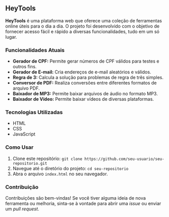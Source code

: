 ## HeyTools

**HeyTools** é uma plataforma web que oferece uma coleção de ferramentas online úteis para o dia a dia. O projeto foi desenvolvido com o objetivo de fornecer acesso fácil e rápido a diversas funcionalidades, tudo em um só lugar.

### Funcionalidades Atuais

* **Gerador de CPF:** Permite gerar números de CPF válidos para testes e outros fins.
* **Gerador de E-mail:** Cria endereços de e-mail aleatórios e válidos.
* **Regra de 3:** Calcula a solução para problemas de regra de três simples.
* **Conversor de PDF:** Realiza conversões entre diferentes formatos de arquivo PDF.
* **Baixador de MP3:** Permite baixar arquivos de áudio no formato MP3.
* **Baixador de Vídeo:** Permite baixar vídeos de diversas plataformas.

### Tecnologias Utilizadas

* HTML
* CSS
* JavaScript

### Como Usar

1.  Clone este repositório: `git clone https://github.com/seu-usuario/seu-repositorio.git`
2.  Navegue até o diretório do projeto: `cd seu-repositorio`
3.  Abra o arquivo `index.html` no seu navegador.

### Contribuição

Contribuições são bem-vindas! Se você tiver alguma ideia de nova ferramenta ou melhoria, sinta-se à vontade para abrir uma *issue* ou enviar um *pull request*.
